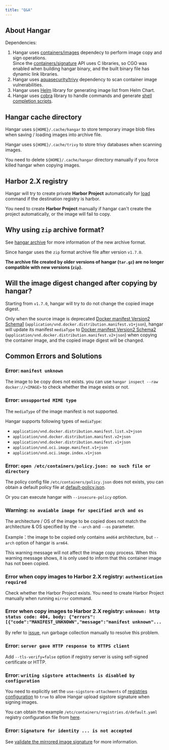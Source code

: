 ```yaml
---
title: "Q&A"
---
```


## About Hangar

Dependencies:

1. Hangar uses [containers/images](https://github.com/containers/image) dependecy to perform image copy and sign operations.<br />
    Since the [containers/signature](https://github.com/containers/signature) API uses C libraries, so CGO was enabled when building hangar binary, and the built binary file has dynamic link libraries.
1. Hangar uses [aquasecurity/trivy](https://github.com/aquasecurity/trivy) dependency to scan container image vulnerabilities.<br />
1. Hangar uses [Helm](https://github.com/helm/helm) library for generating image list from Helm Chart.
1. Hangar uses [cobra](https://github.com/spf13/cobra) library to handle commands and generate [shell completion scripts](/docs/v1.9/advanced/completion).

## Hangar cache directory

Hangar uses `${HOME}/.cache/hangar` to store temporary image blob files when saving / loading images into archive file.

Hangar uses `${HOME}/.cache/trivy` to store trivy databases when scanning images.

You need to delete `${HOME}/.cache/hangar` directory manually if you force killed hangar when copying images.

## Harbor 2.X registry

Hangar will try to create private **Harbor Project** automatically for [load](/docs/v1.9/load/load) command if the destination registry is harbor.

You need to create **Harbor Project** manually if hangar can't create the project automatically, or the image will fail to copy.

## Why using `zip` archive format?

See [hangar archive](/docs/v1.9/archive/specification) for more information of the new archive format.

Since hangar uses the `zip` format archive file after version `v1.7.0`.

**The archive file created by older versions of hangar (`tar.gz`) are no longer compatible with new versions (`zip`).**

## Will the image digest changed after copying by hangar?

Starting from `v1.7.0`, hangar will try to do not change the copied image digest.

Only when the source image is deprecated [Docker manifest Version2 Schema1](https://distribution.github.io/distribution/spec/deprecated-schema-v1/) (`application/vnd.docker.distribution.manifest.v1+json`), hangar will update its manifest `mediaType` to [Docker manifest Version2 Schema2](https://distribution.github.io/distribution/spec/manifest-v2-2/) (`application/vnd.docker.distribution.manifest.v2+json`) when copying the container image, and the copied image digest will be changed.

## Common Errors and Solutions

### Error: `manifest unknown`

The image to be copy does not exists. you can use `hangar inspect --raw docker://<IMAGE>` to check whether the image exists or not.

### Error: `unsupported MIME type`

The `mediaType` of the image manifest is not supported.

Hangar supports following types of `mediaType`:

- `application/vnd.docker.distribution.manifest.list.v2+json`
- `application/vnd.docker.distribution.manifest.v2+json`
- `application/vnd.docker.distribution.manifest.v1+json`
- `application/vnd.oci.image.manifest.v1+json`
- `application/vnd.oci.image.index.v1+json`

### Error: `open /etc/containers/policy.json: no such file or directory`

The policy config file `/etc/containers/policy.json` does not exists, you can obtain a default policy file at [default-policy.json](https://github.com/cnrancher/hangar/blob/main/package/default-policy.json).

Or you can execute hangar with `--insecure-policy` option.

### Warning: `no avaiable image for specified arch and os`

The architecture / OS of the image to be copied does not match the architecture & OS specified by the `--arch` and `--os` parameter.

Example：the image to be copied only contains `amd64` architecture, but `--arch` option of hangar is `arm64`.

This warning message will not affect the image copy process. When this warning message shows, it is only used to inform that this container image has not been copied.

### Error when copy images to Harbor 2.X registry: `authentication required`

Check whether the Harbor Project exists. You need to create Harbor Project manually when running `mirror` command.

### Error when copy images to Harbor 2.X registry: `unknown: http status code: 404, body: {"errors":[{"code":"MANIFEST_UNKNOWN","message":"manifest unknown"...`

By refer to [issue](https://github.com/goharbor/harbor/issues/14902), run garbage collection manually to resolve this problem.

### Error: `server gave HTTP response to HTTPS client`

Add `--tls-verify=false` option if registry server is using self-signed certificate or HTTP.

### Error: `writing sigstore attachments is disabled by configuration`

You need to explicitly set the `use-sigstore-attachments` of [registries configuration](https://github.com/containers/image/blob/main/docs/containers-registries.d.5.md#individual-configuration-sections) to `true` to allow Hangar upload sigstore signature when signing images.

You can obtain the example `/etc/containers/registries.d/default.yaml` registry configuration file from [here](https://github.com/cnrancher/hangar/blob/main/package/registries.d/default.yaml).

### Error: `Signature for identity ... is not accepted`

See [validate the mirrored image signature](/docs/v1.9/sign/validate#validate-the-mirrored-image-signature) for more information.
